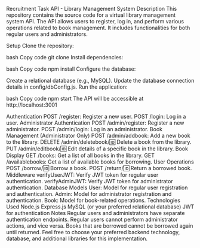 Recruitment Task API - Library Management System
Description
This repository contains the source code for a virtual library management system API. The API allows users to register, log in, and perform various operations related to book management. It includes functionalities for both regular users and administrators.

Setup
Clone the repository:

bash
Copy code
git clone <repository-url>
Install dependencies:

bash
Copy code
npm install
Configure the database:

Create a relational database (e.g., MySQL).
Update the database connection details in config/dbConfig.js.
Run the application:

bash
Copy code
npm start
The API will be accessible at http://localhost:3001

Authentication
POST /register: Register a new user.
POST /login: Log in a user.
Administrator Authentication
POST /admin/register: Register a new administrator.
POST /admin/login: Log in an administrator.
Book Management (Administrator Only)
POST /admin/addbook: Add a new book to the library.
DELETE /admin/deletebook/:id: Delete a book from the library.
PUT /admin/editbook/:id: Edit details of a specific book in the library.
Book Display
GET /books: Get a list of all books in the library.
GET /availablebooks: Get a list of available books for borrowing.
User Operations
POST /borrow/:id: Borrow a book.
POST /return/:id: Return a borrowed book.
Middleware
verifyUserJWT: Verify JWT token for regular user authentication.
verifyAdminJWT: Verify JWT token for administrator authentication.
Database Models
User: Model for regular user registration and authentication.
Admin: Model for administrator registration and authentication.
Book: Model for book-related operations.
Technologies Used
Node.js
Express.js
MySQL (or your preferred relational database)
JWT for authentication
Notes
Regular users and administrators have separate authentication endpoints.
Regular users cannot perform administrator actions, and vice versa.
Books that are borrowed cannot be borrowed again until returned.
Feel free to choose your preferred backend technology, database, and additional libraries for this implementation.
